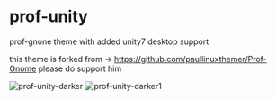 # prof-unity
prof-gnone theme with added unity7 desktop support

this theme is forked from -> https://github.com/paullinuxthemer/Prof-Gnome  please do support him


![prof-unity-darker](https://github.com/user-attachments/assets/ee338dce-3d4d-4fd8-b325-4188375a3a61)
![prof-unity-darker1](https://github.com/user-attachments/assets/fd02bb2c-81e8-4f5e-a275-0d9232674825)
